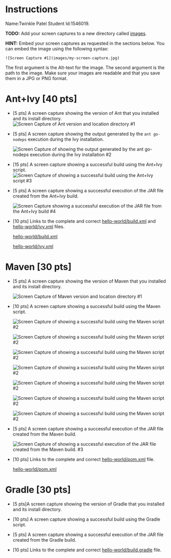 # Instructions
Name:Twinkle Patel Student Id:1546019.

**TODO:** Add your screen captures to a new directory called [images](images).

**HINT:** Embed your screen captures as requested in the sections below. You can embed the image using the following syntax:

```
![Screen Capture #1](images/my-screen-capture.jpg)
```

The first argument is the Alt-text for the image. The second argument is the path to the image. Make sure your images are readable and that you save them in a JPG or PNG format.

# Ant+Ivy [40 pts]
- [5 pts] A screen capture showing the version of Ant that you installed and its install directory.
   ![Screen Capture of Ant version and location directory #1](images/Version_of_ant_Installed_dir.JPG)
- [5 pts] A screen capture showing the output generated by the `ant go-nodeps` execution during the Ivy installation.

   ![Screen Capture of showing the output generated by the ant go-nodeps execution during the Ivy installation #2](images/ant-go-nodeps.JPG)

- [15 pts] A screen capture showing a successful build using the Ant+Ivy script.
   ![Screen Capture of showing a successful build using the Ant+Ivy script #3](images/Successful-uild-usind-ant+ivy-script.JPG)

- [5 pts] A screen capture showing a successful execution of the JAR file created from the Ant+Ivy build.

   ![Screen Capture showing a successful execution of the JAR file from the Ant+Ivy build #4](images/Successful-execution-of-jar-file-created-from-ant+ivy.JPG)
- [10 pts] Links to the complete and correct [hello-world/build.xml](hello-world/build.xml) and [hello-world/ivy.xml](hello-world/ivy.xml) files.
   
   [hello-world/build.xml](hello-world/build.xml)


   [hello-world/ivy.xml](hello-world/ivy.xml)

# Maven [30 pts]
- [5 pts] A screen capture showing the version of Maven that you installed and its install directory.

   ![Screen Capture of Maven version and location directory #1](images/Maven-version-directory.JPG)

- [10 pts] A screen capture showing a successful build using the Maven script.


   	![Screen Capture of showing a successful build using the Maven script #2](images/mvnbuild-1.JPG)

	![Screen Capture of showing a successful build using the Maven script #2](images/mvnbuild-2.JPG)

	![Screen Capture of showing a successful build using the Maven script #2](images/mvnbuild-3.JPG)

	![Screen Capture of showing a successful build using the Maven script #2](images/mvnbuild-4.JPG)

	![Screen Capture of showing a successful build using the Maven script #2](images/mvnbuild-5.JPG)

	![Screen Capture of showing a successful build using the Maven script #2](images/mvnbuild-6.JPG)
	
	![Screen Capture of showing a successful build using the Maven script #2](images/mvnbuild-7.JPG)




- [5 pts] A screen capture showing a successful execution of the JAR file created from the Maven build.

	![Screen Capture of showing a successful execution of the JAR file created from the Maven build. #3](images/Maven-jar.JPG)


- [10 pts] Links to the complete and correct [hello-world/pom.xml](hello-world/pom.xml) file.


   [hello-world/pom.xml](hello-world/pom.xml)


# Gradle [30 pts]
- [5 pts]A screen capture showing the version of Gradle that you installed and its install directory.

- [10 pts] A screen capture showing a successful build using the Gradle script.

- [5 pts] A screen capture showing a successful execution of the JAR file created from the Gradle build.

- [10 pts] Links to the complete and correct [hello-world/build.gradle](hello-world/build.gradle) file.
